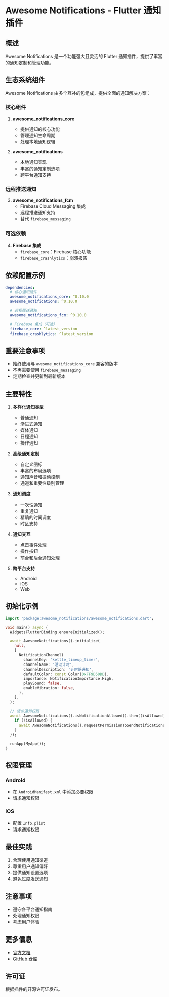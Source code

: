 # Awesome Notifications - Flutter 通知插件

## 概述

Awesome Notifications 是一个功能强大且灵活的 Flutter 通知插件，提供了丰富的通知定制和管理功能。

## 生态系统组件

Awesome Notifications 由多个互补的包组成，提供全面的通知解决方案：

### 核心组件

1. **awesome_notifications_core**
   - 提供通知的核心功能
   - 管理通知生命周期
   - 处理本地通知逻辑

2. **awesome_notifications**
   - 本地通知实现
   - 丰富的通知定制选项
   - 跨平台通知支持

### 远程推送通知

3. **awesome_notifications_fcm**
   - Firebase Cloud Messaging 集成
   - 远程推送通知支持
   - 替代 `firebase_messaging`

### 可选依赖

4. **Firebase 集成**
   - `firebase_core`：Firebase 核心功能
   - `firebase_crashlytics`：崩溃报告

## 依赖配置示例

```yaml
dependencies:
  # 核心通知插件
  awesome_notifications_core: ^0.10.0
  awesome_notifications: ^0.10.0

  # 远程推送通知
  awesome_notifications_fcm: ^0.10.0

  # Firebase 集成（可选）
  firebase_core: ^latest_version
  firebase_crashlytics: ^latest_version
```

## 重要注意事项

- 始终使用与 `awesome_notifications_core` 兼容的版本
- 不再需要使用 `firebase_messaging`
- 定期检查并更新到最新版本

## 主要特性

1. **多样化通知类型**
   - 普通通知
   - 渐进式通知
   - 媒体通知
   - 日程通知
   - 操作通知

2. **高级通知定制**
   - 自定义图标
   - 丰富的布局选项
   - 通知声音和振动控制
   - 通道和重要性级别管理

3. **通知调度**
   - 一次性通知
   - 重复通知
   - 精确的时间调度
   - 时区支持

4. **通知交互**
   - 点击事件处理
   - 操作按钮
   - 前台和后台通知处理

5. **跨平台支持**
   - Android
   - iOS
   - Web

## 初始化示例

```dart
import 'package:awesome_notifications/awesome_notifications.dart';

void main() async {
  WidgetsFlutterBinding.ensureInitialized();

  await AwesomeNotifications().initialize(
    null,
    [
      NotificationChannel(
        channelKey: 'kettle_timeup_timer',
        channelName: '活动计时',
        channelDescription: '计时器通知',
        defaultColor: const Color(0xFF9D50DD),
        importance: NotificationImportance.High,
        playSound: false,
        enableVibration: false,
      ),
    ],
  );

  // 请求通知权限
  await AwesomeNotifications().isNotificationAllowed().then((isAllowed) async {
    if (!isAllowed) {
      await AwesomeNotifications().requestPermissionToSendNotifications();
    }
  });

  runApp(MyApp());
}
```

## 权限管理

### Android
- 在 `AndroidManifest.xml` 中添加必要权限
- 请求通知权限

### iOS
- 配置 `Info.plist`
- 请求通知权限

## 最佳实践

1. 合理使用通知渠道
2. 尊重用户通知偏好
3. 提供通知设置选项
4. 避免过度发送通知

## 注意事项

- 遵守各平台通知指南
- 处理通知权限
- 考虑用户体验

## 更多信息

- [官方文档](https://pub.dev/packages/awesome_notifications)
- [GitHub 仓库](https://github.com/rafaelsetragni/awesome_notifications)

## 许可证

根据插件的开源许可证发布。
